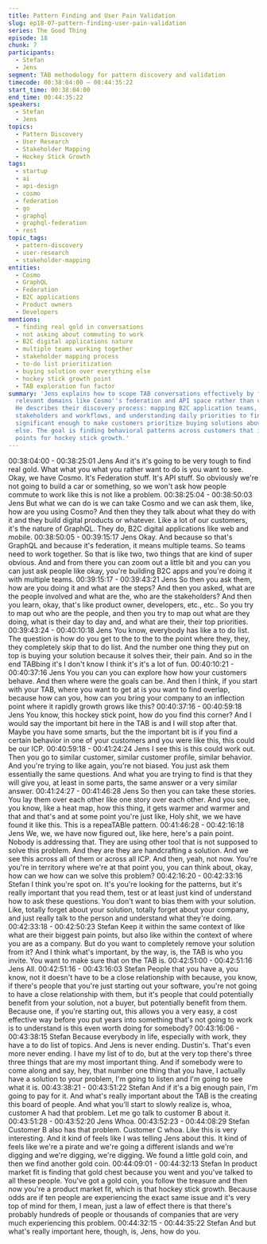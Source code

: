 ```yaml
---
title: Pattern Finding and User Pain Validation
slug: ep18-07-pattern-finding-user-pain-validation
series: The Good Thing
episode: 18
chunk: 7
participants:
  - Stefan
  - Jens
segment: TAB methodology for pattern discovery and validation
timecode: 00:38:04:00 – 00:44:35:22
start_time: 00:38:04:00
end_time: 00:44:35:22
speakers:
  - Stefan
  - Jens
topics:
  - Pattern Discovery
  - User Research
  - Stakeholder Mapping
  - Hockey Stick Growth
tags:
  - startup
  - ai
  - api-design
  - cosmo
  - federation
  - go
  - graphql
  - graphql-federation
  - rest
topic_tags:
  - pattern-discovery
  - user-research
  - stakeholder-mapping
entities:
  - Cosmo
  - GraphQL
  - Federation
  - B2C applications
  - Product owners
  - Developers
mentions:
  - finding real gold in conversations
  - not asking about commuting to work
  - B2C digital applications nature
  - multiple teams working together
  - stakeholder mapping process
  - to-do list prioritization
  - buying solution over everything else
  - hockey stick growth point
  - TAB exploration fun factor
summary: 'Jens explains how to scope TAB conversations effectively by focusing on
  relevant domains like Cosmo''s federation and API space rather than unrelated areas.
  He describes their discovery process: mapping B2C application teams, identifying
  stakeholders and workflows, and understanding daily priorities to find pain points
  significant enough to make customers prioritize buying solutions above everything
  else. The goal is finding behavioral patterns across customers that indicate inflection
  points for hockey stick growth.'
---
```


00:38:04:00 - 00:38:25:01
Jens
And it's it's going to be very tough to find real gold. What what you what you rather want to do is
you want to see. Okay, we have Cosmo. It's Federation stuff. It's API stuff. So obviously we're
not going to build a car or something, so we won't ask how people commute to work like this is
not like a problem.
00:38:25:04 - 00:38:50:03
Jens
But what we can do is we can take Cosmo and we can ask them, like, how are you using
Cosmo? And then they they talk about what they do with it and they build digital products or
whatever. Like a lot of our customers, it's the nature of GraphQL. They do, B2C digital
applications like web and mobile.
00:38:50:05 - 00:39:15:17
Jens
Okay. And because so that's GraphQL and because it's federation, it means multiple teams. So
teams need to work together. So that is like two, two things that are kind of super obvious. And
and from there you can zoom out a little bit and you can you can just ask people like okay,
you're building B2C apps and you're doing it with multiple teams.
00:39:15:17 - 00:39:43:21
Jens
So then you ask them, how are you doing it and what are the steps? And then you asked, what
are the people involved and what are the, who are the stakeholders? And then you learn, okay,
that's like product owner, developers, etc., etc.. So you try to map out who are the people, and
then you try to map out what are they doing, what is their day to day and, and what are their,
their top priorities.
00:39:43:24 - 00:40:10:18
Jens
You know, everybody has like a to do list. The question is how do you get to the to the to the
point where they, they, they completely skip that to do list. And the number one thing they put on
top is buying your solution because it solves their, their pain. And so in the end TABbing it's I
don't know I think it's it's a lot of fun.
00:40:10:21 - 00:40:37:16
Jens
You you can you can explore how how your customers behave. And then where were the goals
can be. And then I think, if you start with your TAB, where you want to get at is you want to find
overlap, because how can you, how can you bring your company to an inflection point where it
rapidly growth grows like this?
00:40:37:16 - 00:40:59:18
Jens
You know, this hockey stick point, how do you find this corner? And I would say the important bit
here in the TAB is and I will stop after that. Maybe you have some smarts, but the the important
bit is if you find a certain behavior in one of your customers and you were like this, this could be
our ICP.
00:40:59:18 - 00:41:24:24
Jens
I see this is this could work out. Then you go to similar customer, similar customer profile,
similar behavior. And you're trying to like again, you're not biased. You just ask them essentially
the same questions. And what you are trying to find is that they will give you, at least in some
parts, the same answer or a very similar answer.
00:41:24:27 - 00:41:46:28
Jens
So then you can take these stories. You lay them over each other like one story over each other.
And you see, you know, like a heat map, how this thing, it gets warmer and warmer and that and
that's and at some point you're just like, Holy shit, we we have found it like this. This is a
repeaTABle pattern.
00:41:46:28 - 00:42:16:18
Jens
We, we, we have now figured out, like here, here's a pain point. Nobody is addressing that.
They are using other tool that is not supposed to solve this problem. And they are they are
handcrafting a solution. And we see this across all of them or across all ICP. And then, yeah, not
now. You're you're in territory where we're at that point you, you can think about, okay, how can
we how can we solve this problem?
00:42:16:20 - 00:42:33:16
Stefan
I think you're spot on. It's you're looking for the patterns, but it's really important that you read
them, test or at least just kind of understand how to ask these questions. You don't want to bias
them with your solution. Like, totally forget about your solution, totally forget about your
company, and just really talk to the person and understand what they're doing.
00:42:33:18 - 00:42:50:23
Stefan
Keep it within the same context of like what are their biggest pain points, but also like within the
context of where you are as a company. But do you want to completely remove your solution
from it? And I think what's important, by the way, is, the TAB is who you invite. You want to make
sure that on the TAB is.
00:42:51:00 - 00:42:51:16
Jens
All.
00:42:51:16 - 00:43:16:03
Stefan
People that you have a, you know, not it doesn't have to be a close relationship with because,
you know, if there's people that you're just starting out your software, you're not going to have a
close relationship with them, but it's people that could potentially benefit from your solution, not
a buyer, but potentially benefit from them. Because one, if you're starting out, this allows you a
very easy, a cost effective way before you put years into something that's not going to work is to
understand is this even worth doing for somebody?
00:43:16:06 - 00:43:38:15
Stefan
Because everybody in life, especially with work, they have a to do list of topics. And Jens is
never ending. Dustin's. That's even more never ending. I have my list of to do, but at the very
top there's three three things that are my most important thing. And if somebody were to come
along and say, hey, that number one thing that you have, I actually have a solution to your
problem, I'm going to listen and I'm going to see what it is.
00:43:38:21 - 00:43:51:22
Stefan
And if it's a big enough pain, I'm going to pay for it. And what's really important about the TAB is
the creating this board of people. And what you'll start to slowly realize is, whoa, customer A had
that problem. Let me go talk to customer B about it.
00:43:51:28 - 00:43:52:20
Jens
Whoa.
00:43:52:23 - 00:44:08:29
Stefan
Customer B also has that problem. Customer C whoa. Like this is very interesting. And it kind of
feels like I was telling Jens about this. It kind of feels like we're a pirate and we're going a
different islands and we're digging and we're digging, we're digging. We found a little gold coin,
and then we find another gold coin.
00:44:09:01 - 00:44:32:13
Stefan
In product market fit is finding that gold chest because you went and you've talked to all these
people. You've got a gold coin, you follow the treasure and then now you're a product market fit,
which is that hockey stick growth. Because odds are if ten people are experiencing the exact
same issue and it's very top of mind for them, I mean, just a law of effect there is that there's
probably hundreds of people or thousands of companies that are very much experiencing this
problem.
00:44:32:15 - 00:44:35:22
Stefan
And but what's really important here, though, is, Jens, how do you.